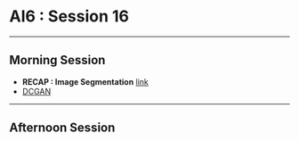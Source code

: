 # AI6 : Session 16
---
## Morning Session

- **RECAP : Image Segmentation** [link](https://github.com/AI6-Bangalore-Chapter/2018-cycle-2/tree/master/Sessions/Session_15)
- [DCGAN](https://colab.research.google.com/drive/104ZyVORC6Ideua193G9LAgbB-ehZHrv3)
---
## Afternoon Session
